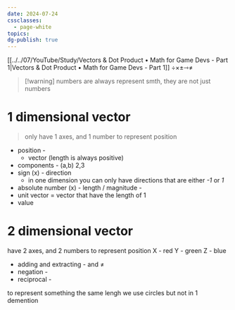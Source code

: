 ```yaml
---
date: 2024-07-24
cssclasses:
  - page-white
topics: 
dg-publish: true
---
```

[[../../07/YouTube/Study/Vectors & Dot Product • Math for Game Devs - Part 1|Vectors & Dot Product • Math for Game Devs - Part 1]]
÷×±⇾≠
> [!warning] numbers are always represent smth, they are not just numbers

# 1 dimensional vector
> only have 1 axes, and 1 number to represent position



- position - 
	- vector (length is always positive) 
- components - (a,b) 2,3
- sign (x) - direction
	- in one dimension you can only have directions that are either *-1* or *1*
- absolute number (x) - length / magnitude - 
- unit vector = vector that have the length of 1
- value

# 2 dimensional vector
have 2 axes, and 2 numbers to represent position
X  -  red
Y - green
Z - blue


- adding and extracting -  and ≠
- negation - 
- reciprocal - 


to represent something the same lengh we use circles but not in 1 demention






